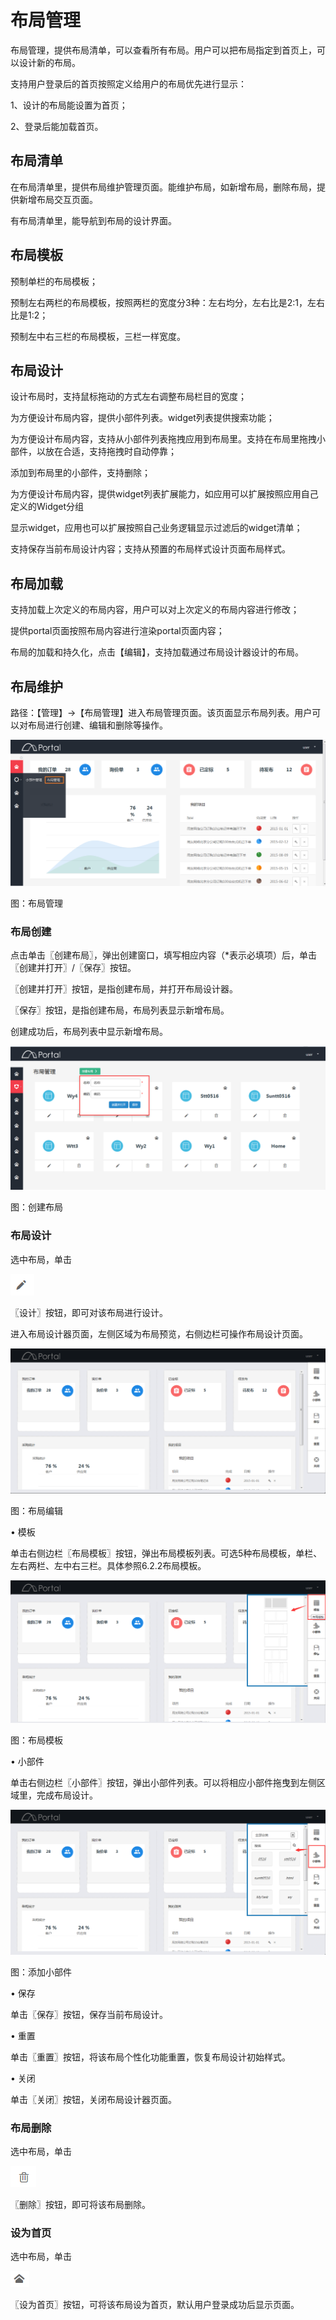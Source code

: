 # 布局管理

布局管理，提供布局清单，可以查看所有布局。用户可以把布局指定到首页上，可以设计新的布局。

支持用户登录后的首页按照定义给用户的布局优先进行显示：

1、设计的布局能设置为首页；

2、登录后能加载首页。

## 布局清单

在布局清单里，提供布局维护管理页面。能维护布局，如新增布局，删除布局，提供新增布局交互页面。

有布局清单里，能导航到布局的设计界面。

## 布局模板

预制单栏的布局模板；

预制左右两栏的布局模板，按照两栏的宽度分3种：左右均分，左右比是2:1，左右比是1:2；

预制左中右三栏的布局模板，三栏一样宽度。

## 布局设计

设计布局时，支持鼠标拖动的方式左右调整布局栏目的宽度；

为方便设计布局内容，提供小部件列表。widget列表提供搜索功能；

为方便设计布局内容，支持从小部件列表拖拽应用到布局里。支持在布局里拖拽小部件，以放在合适，支持拖拽时自动停靠；

添加到布局里的小部件，支持删除；

为方便设计布局内容，提供widget列表扩展能力，如应用可以扩展按照应用自己定义的Widget分组

显示widget，应用也可以扩展按照自己业务逻辑显示过滤后的widget清单；

支持保存当前布局设计内容；支持从预置的布局样式设计页面布局样式。

## 布局加载

支持加载上次定义的布局内容，用户可以对上次定义的布局内容进行修改；

提供portal页面按照布局内容进行渲染portal页面内容；

布局的加载和持久化，点击【编辑】，支持加载通过布局设计器设计的布局。

## 布局维护

路径：【管理】->【布局管理】进入布局管理页面。该页面显示布局列表。用户可以对布局进行创建、编辑和删除等操作。

![](/articles/portal/6-/images/image13.png)

图：布局管理

### 布局创建

点击单击〖创建布局〗，弹出创建窗口，填写相应内容（*表示必填项）后，单击〖创建并打开〗/〖保存〗按钮。

〖创建并打开〗按钮，是指创建布局，并打开布局设计器。

〖保存〗按钮，是指创建布局，布局列表显示新增布局。

创建成功后，布局列表中显示新增布局。

![](/articles/portal/6-/images/image14.png)

图：创建布局

### 布局设计

选中布局，单击

![](/articles/portal/6-/images/image10.png)

〖设计〗按钮，即可对该布局进行设计。

进入布局设计器页面，左侧区域为布局预览，右侧边栏可操作布局设计页面。

![](/articles/portal/6-/images/image15.png)

图：布局编辑

• 模板

单击右侧边栏〖布局模板〗按钮，弹出布局模板列表。可选5种布局模板，单栏、左右两栏、左中右三栏。具体参照6.2.2布局模板。

![](/articles/portal/7-/images/image16.png)

图：布局模板

• 小部件

单击右侧边栏〖小部件〗按钮，弹出小部件列表。可以将相应小部件拖曳到左侧区域里，完成布局设计。

![](/articles/portal/7-/images/image17.png)

图：添加小部件

• 保存

单击〖保存〗按钮，保存当前布局设计。

• 重置

单击〖重置〗按钮，将该布局个性化功能重置，恢复布局设计初始样式。

• 关闭

单击〖关闭〗按钮，关闭布局设计器页面。

### 布局删除

选中布局，单击

![](/articles/portal/6-/images/image12.png) 

〖删除〗按钮，即可将该布局删除。

### 设为首页

选中布局，单击

 ![](/articles/portal/7-/images/image18.png)

〖设为首页〗按钮，可将该布局设为首页，默认用户登录成功后显示页面。


